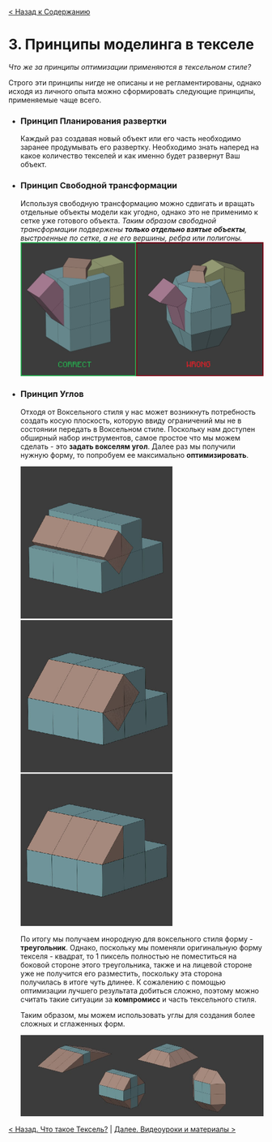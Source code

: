 [< Назад к Содержанию](../Texel-Modeling-2.0-RU.md)
# 3. Принципы моделинга в текселе

_Что же за принципы оптимизации применяются в тексельном стиле?_

Строго эти принципы нигде не описаны и не регламентированы, однако исходя из личного опыта можно сформировать следующие принципы, применяемые чаще всего.

- ### Принцип Планирования развертки
    Каждый раз создавая новый объект или его часть необходимо заранее продумывать его развертку. Необходимо знать наперед на какое количество текселей и как именно будет развернут Ваш объект.
- ### Принцип Свободной трансформации
    Используя свободную трансформацию можно сдвигать и вращать отдельные объекты модели как угодно, однако это не применимо к сетке уже готового объекта. _Таким образом свободной трансформации подвержены **только отдельно взятые объекты**, выстроенные по сетке, а не его вершины, ребра или полигоны._
    ![](../images/texel_basics_5.jpg)
- ### Принцип Углов
    Отходя от Воксельного стиля у нас может возникнуть потребность создать косую плоскость, которую ввиду ограничений мы не в состоянии передать в Воксельном стиле. Поскольку нам доступен обширный набор инструментов, самое простое что мы можем сделать - это **задать вокселям угол**. Далее раз мы получили нужную форму, то попробуем ее максимально **оптимизировать**.
    
    <img src="../images/texel_basics_1.jpg" width="300" height="300" />
    <img src="../images/texel_basics_2.jpg" width="300" height="300" />
    <img src="../images/texel_basics_3.jpg" width="300" height="300" />
    
    По итогу мы получаем инородную для воксельного стиля форму - **треугольник**. Однако, поскольку мы поменяли оригинальную форму текселя - квадрат, то 1 пиксель полностью не поместиться на боковой стороне этого треугольника, также и на лицевой стороне уже не получится его разместить, поскольку эта сторона получилась в итоге чуть длинее. К сожалению с помощью оптимизации лучшего результата добиться сложно, поэтому можно считать такие ситуации за **компромисс** и часть тексельного стиля. 
    
    Таким образом, мы можем использовать углы для создания более сложных и сглаженных форм. 
    
    ![](../images/texel_basics_4.jpg)

[< Назад. Что такое Тексель?](what_is_texel.md) | [Далее. Видеоуроки и материалы >](basic_tutorials.md)
